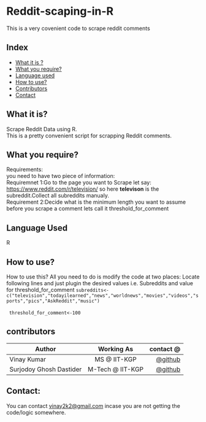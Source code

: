 # Reddit-scaping-in-R
This is a very covenient code to scrape reddit comments

## Index
- [What it is ?](#what_it_is?) 
- [What you require?](#What-you-require?)
- [Language used](#Language-used)
- [How to use?](#How-to-use)
- [Contributors](#contributors)
- [Contact](#contact)

## What it is?
Scrape Reddit Data using R.</br>
This is a pretty convenient script for scrapping Reddit comments.

## What you require?
Requirements:</br>
you need to have two piece of information:</br>
Requiremnet 1:Go to the page you want to Scrape let say: https://www.reddit.com/r/television/
so here <b>televison</b> is the subreddit.Collect all subreddits manualy.</br>
Requirement 2:Decide what is the minimum length you want to assume before you scrape a comment
lets call it threshold_for_comment


## Language Used
R

## How to use?
How to use this?
All you need to do is modify the code at two places:
Locate following lines and just plugin the desired values i.e. Subreddits and value for threshold_for_comment
<code>subreddits<-c("television","todayilearned","news","worldnews","movies","videos","sports","pics","AskReddit","music") </code>
</br>
<code>
threshold_for_comment<-100
</code>


## contributors

|    Author        |              Working As             | contact @|
| -------------    |:-----------------------------------:| -----:  |
| Vinay Kumar      | MS @ IIT-KGP                        |    [@github](https://github.com/vinay2k2)   |
| Surjodoy Ghosh Dastider      | M-Tech @ IIT-KGP                |   [@github](https://github.com/ztk13) |

## Contact:
You can contact vinay2k2@gmail.com incase you are not getting the code/logic somewhere.



